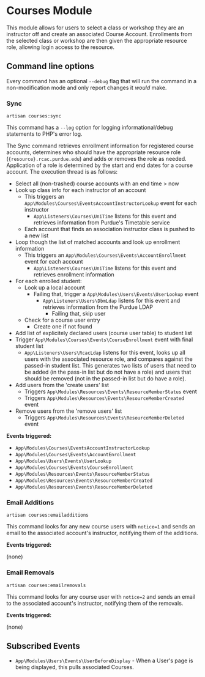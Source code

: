 # Courses Module

This module allows for users to select a class or workshop they are an instructor off and create an associated Course Account. Enrollments from the selected class or workshop are then given the appropriate resource role, allowing login access to the resource.

## Command line options

Every command has an optional `--debug` flag that will run the command in a non-modification mode and only report changes it _would_ make.

### Sync

`artisan courses:sync`

This command has a `--log` option for logging informational/debug statements to PHP's error log.

The Sync command retrieves enrollment information for registered course accounts, determines who should have the appropriate resource role (`{resource}.rcac.purdue.edu`) and adds or removes the role as needed. Application of a role is determined by the start and end dates for a course account. The execution thread is as follows:

* Select all (non-trashed) course accounts with an end time > now
* Look up class info for each instructor of an account
  * This triggers an `App\Modules\Courses\EventsAccountInstructorLookup` event for each instructor
    * `App\Listeners\Courses\UniTime` listens for this event and retrieves information from Purdue's Timetable service
  * Each account that finds an association instructor class is pushed to a new list
* Loop though the list of matched accounts and look up enrollment information
  * This triggers an `App\Modules\Courses\Events\AccountEnrollment` event for each account
    * `App\Listeners\Courses\UniTime` listens for this event and retrieves enrollment information
* For each enrolled student:
  * Look up a local account
    * Failing that, trigger a `App\Modules\Users\Events\UserLookup` event
      * `App\Listeners\Users\DbmLdap` listens for this event and retrieves information from the Purdue LDAP
        * Failing that, skip user
  * Check for a course user entry
    * Create one if not found
* Add list of explicitely declared users (course user table) to student list
* Trigger `App\Modules\Courses\Events\CourseEnrollment` event with final student list
  * `App\Listeners\Users\RcacLdap` listens for this event, looks up all users with the associated resource role, and compares against the passed-in student list. This generates two lists of users that need to be added (in the pass-in list but do not have a role) and users that should be removed (not in the passed-in list but do have a role).
* Add users from the 'create users' list
  * Triggers `App\Modules\Resources\Events\ResourceMemberStatus` event
  * Triggers `App\Modules\Resources\Events\ResourceMemberCreated` event
* Remove users from the 'remove users' list
  * Triggers `App\Modules\Resources\Events\ResourceMemberDeleted` event

**Events triggered:**

* `App\Modules\Courses\EventsAccountInstructorLookup`
* `App\Modules\Courses\Events\AccountEnrollment`
* `App\Modules\Users\Events\UserLookup`
* `App\Modules\Courses\Events\CourseEnrollment`
* `App\Modules\Resources\Events\ResourceMemberStatus`
* `App\Modules\Resources\Events\ResourceMemberCreated`
* `App\Modules\Resources\Events\ResourceMemberDeleted`

### Email Additions

`artisan courses:emailadditions`

This command looks for any new course users with `notice=1` and sends an email to the associated account's instructor, notifying them of the additions.

**Events triggered:**

(none)

### Email Removals

`artisan courses:emailremovals`

This command looks for any course user with `notice=2` and sends an email to the associated account's instructor, notifying them of the removals.

**Events triggered:**

(none)

## Subscribed Events

 * `App\Modules\Users\Events\UserBeforeDisplay` - When a User's page is being displayed, this pulls associated Courses.
